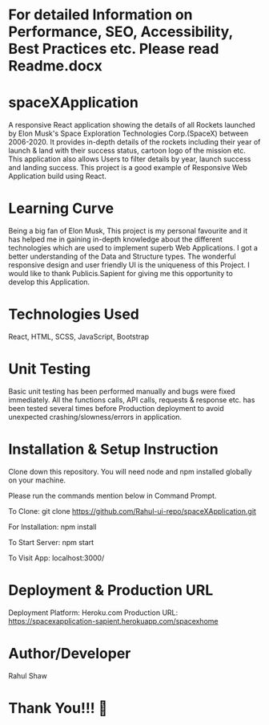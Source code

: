 # For detailed Information on Performance, SEO, Accessibility, Best Practices etc. Please read Readme.docx

# spaceXApplication

A responsive React application showing the details of all Rockets launched by Elon Musk's Space Exploration Technologies Corp.(SpaceX) between 2006-2020.
It provides in-depth details of the rockets including their year of launch & land with their success status, cartoon logo of the mission etc. This application also allows Users to filter details by year, launch success and landing success. This project is a good example of Responsive Web Application build using React.


# Learning Curve

Being a big fan of Elon Musk, This project is my personal favourite and it has helped me in gaining in-depth knowledge about the different technologies which are used to implement superb Web Applications. I got a better understanding of the Data and Structure types. The wonderful responsive design and user friendly UI is the uniqueness of this Project. I would like to thank Publicis.Sapient for giving me this opportunity to develop this Application.


# Technologies Used

React, HTML, SCSS, JavaScript, Bootstrap


# Unit Testing

Basic unit testing has been performed manually and bugs were fixed immediately. All the functions calls, API calls, requests & response etc. has been tested several times before Production deployment to avoid unexpected crashing/slowness/errors in application. 


# Installation & Setup Instruction

Clone down this repository. You will need node and npm installed globally on your machine.

Please run the commands mention below in Command Prompt.

To Clone: git clone https://github.com/Rahul-ui-repo/spaceXApplication.git

For Installation: npm install

To Start Server: npm start

To Visit App: localhost:3000/


# Deployment & Production URL

Deployment Platform: Heroku.com
Production URL: https://spacexapplication-sapient.herokuapp.com/spacexhome


# Author/Developer

Rahul Shaw


# Thank You!!! 




